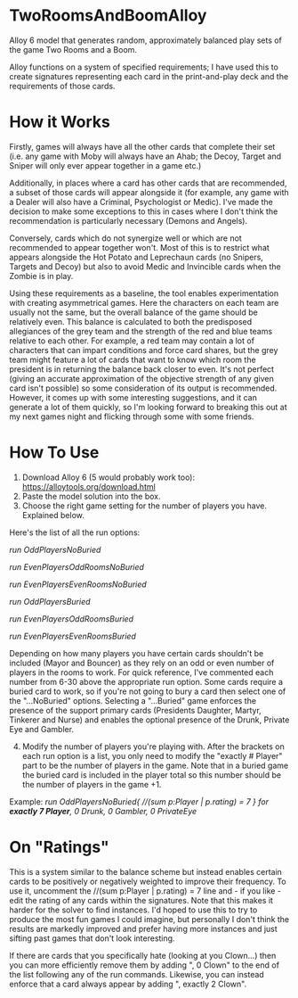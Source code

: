 # TwoRoomsAndBoomAlloy
Alloy 6 model that generates random, approximately balanced play sets of the game Two Rooms and a Boom.

Alloy functions on a system of specified requirements; I have used this to create signatures representing each card in the print-and-play deck and the requirements of those cards.

# How it Works
Firstly, games will always have all the other cards that complete their set (i.e. any game with Moby will always have an Ahab; the Decoy, Target and Sniper will only ever appear together in a game etc.) 

Additionally, in places where a card has other cards that are recommended, a subset of those cards will appear alongside it (for example, any game with a Dealer will also have a Criminal, Psychologist or Medic). I've made the decision to make some exceptions to this in cases where I don't think the recommendation is particularly necessary (Demons and Angels).

Conversely, cards which do not synergize well or which are not recommended to appear together won't. Most of this is to restrict what appears alongside the Hot Potato and Leprechaun cards (no Snipers, Targets and Decoy) but also to avoid Medic and Invincible cards when the Zombie is in play.

Using these requirements as a baseline, the tool enables experimentation with creating asymmetrical games. Here the characters on each team are usually not the same, but the overall balance of the game should be relatively even. This balance is calculated to both the predisposed allegiances of the grey team and the strength of the red and blue teams relative to each other. For example, a red team may contain a lot of characters that can impart conditions and force card shares, but the grey team might feature a lot of cards that want to know which room the president is in returning the balance back closer to even.
It's not perfect (giving an accurate approximation of the objective strength of any given card isn't possible) so some consideration of its output is recommended. However, it comes up with some interesting suggestions, and it can generate a lot of them quickly, so I'm looking forward to breaking this out at my next games night and flicking through some with some friends.


# How To Use
1. Download Alloy 6 (5 would probably work too): https://alloytools.org/download.html
2. Paste the model solution into the box.
3. Choose the right game setting for the number of players you have. Explained below.

Here's the list of all the run options:

_run OddPlayersNoBuried_

_run EvenPlayersOddRoomsNoBuried_

_run EvenPlayersEvenRoomsNoBuried_

_run OddPlayersBuried_

_run EvenPlayersOddRoomsBuried_

_run EvenPlayersEvenRoomsBuried_

Depending on how many players you have certain cards shouldn't be included (Mayor and Bouncer) as they rely on an odd or even number of players in the rooms to work. For quick reference, I've commented each number from 6-30 above the appropriate run option. 
Some cards require a buried card to work, so if you're not going to bury a card then select one of the "...NoBuried" options. Selecting a "...Buried" game enforces the presence of the support primary cards (Presidents Daughter, Martyr, Tinkerer and Nurse) and enables the optional presence of the Drunk, Private Eye and Gambler.

4. Modify the number of players you're playing with. After the brackets on each run option is a list, you only need to modify the "exactly # Player" part to be the number of players in the game. Note that in a buried game the buried card is included in the player total so this number should be the number of players in the game +1.

Example:
_run OddPlayersNoBuried{
	//(sum p:Player | p.rating) = 7
} for **exactly 7 Player**, 0 Drunk, 0 Gambler, 0 PrivateEye_

# On "Ratings"
This is a system similar to the balance scheme but instead enables certain cards to be positively or negatively weighted to improve their frequency. To use it, uncomment the //(sum p:Player | p.rating) = 7 line and - if you like - edit the rating of any cards within the signatures. Note that this makes it harder for the solver to find instances. I'd hoped to use this to try to produce the most fun games I could imagine, but personally I don't think the results are markedly improved and prefer having more instances and just sifting past games that don't look interesting. 

If there are cards that you specifically hate (looking at you Clown...) then you can more efficiently remove them by adding ", 0 Clown" to the end of the list following any of the run commands. Likewise, you can instead enforce that a card always appear by adding ", exactly 2 Clown".
